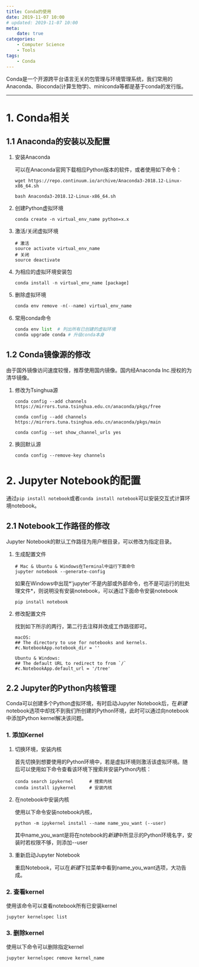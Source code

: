 ```yaml
---
title: Conda的使用
date: 2019-11-07 10:00
# updated: 2019-11-07 10:00
meta:
    date: true
categories: 
    - Computer Science
    - Tools
tags:
    - Conda
---
```


Conda是一个开源跨平台语言无关的包管理与环境管理系统，我们常用的Anaconda、Bioconda(计算生物学)、miniconda等都是基于conda的发行版。

---

<!-- more -->

# 1. Conda相关

## 1.1 Anaconda的安装以及配置

1. 安装Anaconda

   可以在Anaconda官网下载相应Python版本的软件，或者使用如下命令：

   ```shell
   wget https://repo.continuum.io/archive/Anaconda3-2018.12-Linux-x86_64.sh

   bash Anaconda3-2018.12-Linux-x86_64.sh
   ```

2. 创建Python虚拟环境

   ```shell
   conda create -n virtual_env_name python=x.x
   ```

3. 激活/关闭虚拟环境

   ```shell
   # 激活
   source activate virtual_env_name
   # 关闭
   source deactivate
   ```

4. 为相应的虚拟环境安装包

   ```python
   conda install -n virtual_env_name [package]
   ```

5. 删除虚拟环境

   ```python
   conda env remove -n(--name) virtual_env_name
   ```

6. 常用conda命令

   ```python
   conda env list  # 列出所有已创建的虚拟环境
   conda upgrade conda # 升级conda本身
   ```


## 1.2 Conda镜像源的修改

由于国外镜像访问速度较慢，推荐使用国内镜像。国内经Anaconda Inc.授权的为清华镜像。

1. 修改为Tsinghua源

   ```shell
   conda config --add channels https://mirrors.tuna.tsinghua.edu.cn/anaconda/pkgs/free

   conda config --add channels https://mirrors.tuna.tsinghua.edu.cn/anaconda/pkgs/main

   conda config --set show_channel_urls yes
   ```

1. 换回默认源

   ```shell
   conda config --remove-key channels
   ```

# 2. Jupyter Notebook的配置

通过`pip install notebook`或者`conda install notebook`可以安装交互式计算环境notebook。

## 2.1 Notebook工作路径的修改

Jupyter Notebook的默认工作路径为用户根目录，可以修改为指定目录。

1. 生成配置文件

   ```shell
   # Mac & Ubuntu & Windows在Terminal中运行下面命令
   jupyter notebook --generate-config
   ```
   如果在Windows中出现*'jupyter'不是内部或外部命令，也不是可运行的批处理文件*，则说明没有安装notebook，可以通过下面命令安装notebook

   ```shell
   pip install notebook
   ```

2. 修改配置文件

   找到如下所示的两行，第二行去注释并改成工作路径即可。

   ```shell
   macOS:
   ## The directory to use for notebooks and kernels.
   #c.NotebookApp.notebook_dir = ''

   Ubuntu & Windows:
   ## The default URL to redirect to from `/`
   #c.NotebookApp.default_url = '/tree'
   ```

## 2.2 Jupyter的Python内核管理

Conda可以创建多个Python虚拟环境，有时启动Jupyter Notebook后，在*新建*notebook选项中却找不到我们所创建的Python环境，此时可以通过向notebook中添加Python kernel解决该问题。

### 1. 添加Kernel

1. 切换环境，安装内核

   首先切换到想要使用的Python环境中，若是虚拟环境则激活该虚拟环境。随后可以使用如下命令查看该环境下搜索并安装Python内核：

   ```shell
   conda search ipykernel      # 搜索内核
   conda install ipykernel     # 安装内核
   ```

2. 在notebook中安装内核

   使用以下命令安装notebook内核，

   ```shell
   python -m ipykernel install --name name_you_want (--user)
   ```

   其中name_you_want是将在notebook的*新建*中所显示的Python环境名字，安装时若权限不够，则添加--user

3. 重新启动Jupyter Notebook

   重启Notebook，可以在*新建*下拉菜单中看到name_you_want选项，大功告成。

### 2. 查看kernel

   使用该命令可以查看notebook所有已安装kernel
   ```shell
   jupyter kernelspec list
   ```

### 3. 删除kernel

   使用以下命令可以删除指定kernel
   ```shell
   jupyter kernelspec remove kernel_name
   ```
